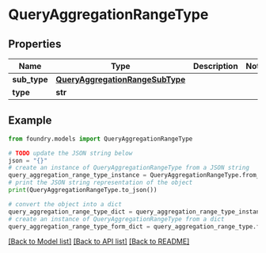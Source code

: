 # QueryAggregationRangeType

## Properties

Name | Type | Description | Notes
------------ | ------------- | ------------- | -------------
**sub_type** | [**QueryAggregationRangeSubType**](QueryAggregationRangeSubType.md) |  |
**type** | **str** |  |

## Example

```python
from foundry.models import QueryAggregationRangeType

# TODO update the JSON string below
json = "{}"
# create an instance of QueryAggregationRangeType from a JSON string
query_aggregation_range_type_instance = QueryAggregationRangeType.from_json(json)
# print the JSON string representation of the object
print(QueryAggregationRangeType.to_json())

# convert the object into a dict
query_aggregation_range_type_dict = query_aggregation_range_type_instance.to_dict()
# create an instance of QueryAggregationRangeType from a dict
query_aggregation_range_type_form_dict = query_aggregation_range_type.from_dict(query_aggregation_range_type_dict)
```

[\[Back to Model list\]](../README.md#documentation-for-models) [\[Back to API list\]](../README.md#documentation-for-api-endpoints) [\[Back to README\]](../README.md)
